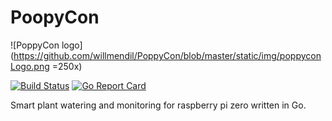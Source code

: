 # PoopyCon

![PoppyCon logo](https://github.com/willmendil/PoppyCon/blob/master/static/img/poppyconLogo.png =250x)

[![Build Status](https://travis-ci.com/willmendil/PoppyCon.svg?branch=master)](https://travis-ci.com/willmendil/PoppyCon)
[![Go Report Card](https://goreportcard.com/badge/github.com/willmendil/PoppyCon)](https://goreportcard.com/report/github.com/willmendil/PoppyCon)

Smart plant watering and monitoring for raspberry pi zero written in Go. 
